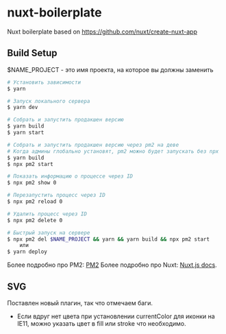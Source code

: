 # nuxt-boilerplate
Nuxt boilerplate based on https://github.com/nuxt/create-nuxt-app

## Build Setup

$NAME_PROJECT - это имя проекта, на которое вы должны заменить

``` bash
# Установить зависимости
$ yarn

# Запуск локального сервера
$ yarn dev

# Собрать и запустить продакшен версию
$ yarn build
$ yarn start

# Собрать и запустить продакшен версию через pm2 на деве
# Когда админы глобально установят, pm2 можно будет запускать без npx
$ yarn build
$ npx pm2 start

# Показать информацию о процессе через ID
$ npx pm2 show 0

# Перезапустить процесс через ID
$ npx pm2 reload 0

# Удалить процесс через ID
$ npx pm2 delete 0

# Быстрый запуск на сервере
$ npx pm2 del $NAME_PROJECT && yarn && yarn build && npx pm2 start
    или
$ yarn deploy
```

Более подробно про PM2: [PM2](http://pm2.keymetrics.io/)
Более подробно про Nuxt: [Nuxt.js docs](https://nuxtjs.org).

## SVG

Поставлен новый плагин, так что отмечаем баги.
- Если вдруг нет цвета при установлении currentColor для иконки на IE11, можно указать цвет в fill или stroke что необходимо.
